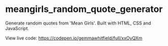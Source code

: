 # meangirls_random_quote_generator
Generate random quotes from 'Mean Girls'. Built with HTML, CSS and JavaScript. 

View live code: https://codepen.io/gemmawhitfield/full/xxOyQXm
